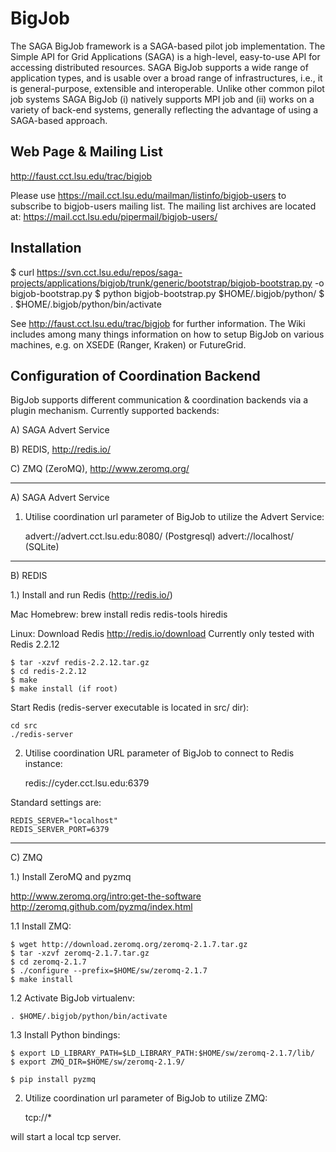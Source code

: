 BigJob  
=============

The SAGA BigJob framework is a SAGA-based pilot job implementation. The  Simple API for Grid Applications (SAGA) is a high-level, easy-to-use API for accessing distributed resources. SAGA BigJob supports a wide range of application types, and is usable over a broad range of infrastructures, i.e., it is general-purpose, extensible and interoperable. Unlike other common pilot job systems SAGA BigJob 
(i) natively supports MPI job and 
(ii) works on a variety of back-end systems, generally reflecting the advantage of using a SAGA-based approach. 



Web Page & Mailing List
-------------

http://faust.cct.lsu.edu/trac/bigjob

Please use  https://mail.cct.lsu.edu/mailman/listinfo/bigjob-users to subscribe to bigjob-users mailing list. The mailing list archives are located at:  https://mail.cct.lsu.edu/pipermail/bigjob-users/

Installation
-------------

$ curl https://svn.cct.lsu.edu/repos/saga-projects/applications/bigjob/trunk/generic/bootstrap/bigjob-bootstrap.py -o bigjob-bootstrap.py
$ python bigjob-bootstrap.py $HOME/.bigjob/python/
$ . $HOME/.bigjob/python/bin/activate

See http://faust.cct.lsu.edu/trac/bigjob for further information. The Wiki includes among many things information on how to setup BigJob on various machines, e.g. on XSEDE (Ranger, Kraken) or FutureGrid.


Configuration of Coordination Backend
-------------------------------------

BigJob supports different communication & coordination backends via a plugin mechanism.
Currently supported backends:

A) SAGA Advert Service

B) REDIS, http://redis.io/

C) ZMQ (ZeroMQ), http://www.zeromq.org/

***************************************************************************
A) SAGA Advert Service

1) Utilise coordination url parameter of BigJob to utilize the Advert Service:

	advert://advert.cct.lsu.edu:8080/ (Postgresql)
	advert://localhost/ (SQLite)


***************************************************************************
B) REDIS

1.) Install and run Redis (http://redis.io/)

Mac Homebrew:
	brew install redis redis-tools hiredis

Linux:
Download Redis http://redis.io/download
Currently only tested with Redis 2.2.12

	$ tar -xzvf redis-2.2.12.tar.gz
	$ cd redis-2.2.12
	$ make
	$ make install (if root)


Start Redis (redis-server executable is located in src/ dir):

	cd src
	./redis-server


2) Utilise coordination URL parameter of BigJob to connect to Redis instance:

	redis://cyder.cct.lsu.edu:6379

Standard settings are:

	REDIS_SERVER="localhost"
	REDIS_SERVER_PORT=6379

***************************************************************************
C) ZMQ

1.) Install ZeroMQ and pyzmq

http://www.zeromq.org/intro:get-the-software
http://zeromq.github.com/pyzmq/index.html

1.1 Install ZMQ:

	$ wget http://download.zeromq.org/zeromq-2.1.7.tar.gz
	$ tar -xzvf zeromq-2.1.7.tar.gz
	$ cd zeromq-2.1.7
	$ ./configure --prefix=$HOME/sw/zeromq-2.1.7
	$ make install


1.2 Activate BigJob virtualenv:

	. $HOME/.bigjob/python/bin/activate

1.3 Install Python bindings:

	$ export LD_LIBRARY_PATH=$LD_LIBRARY_PATH:$HOME/sw/zeromq-2.1.7/lib/
	$ export ZMQ_DIR=$HOME/sw/zeromq-2.1.9/
	
	$ pip install pyzmq


2) Utilize coordination url parameter of BigJob to utilize ZMQ:

	tcp://*

will start a local tcp server.
